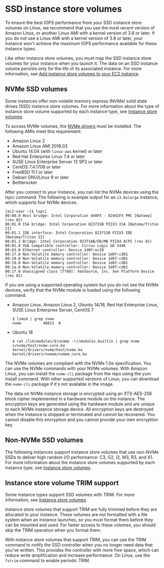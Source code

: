 # SSD instance store volumes<a name="ssd-instance-store"></a>

To ensure the best IOPS performance from your SSD instance store volumes on Linux, we recommend that you use the most recent version of Amazon Linux, or another Linux AMI with a kernel version of 3\.8 or later\. If you do not use a Linux AMI with a kernel version of 3\.8 or later, your instance won't achieve the maximum IOPS performance available for these instance types\.

Like other instance store volumes, you must map the SSD instance store volumes for your instance when you launch it\. The data on an SSD instance volume persists only for the life of its associated instance\. For more information, see [Add instance store volumes to your EC2 instance](add-instance-store-volumes.md)\.

## NVMe SSD volumes<a name="nvme-ssd-volumes"></a>

Some instances offer non\-volatile memory express \(NVMe\) solid state drives \(SSD\) instance store volumes\. For more information about the type of instance store volume supported by each instance type, see [Instance store volumes](InstanceStorage.md#instance-store-volumes)\.

To access NVMe volumes, the [NVMe drivers](nvme-ebs-volumes.md#install-nvme-driver) must be installed\. The following AMIs meet this requirement:
+ Amazon Linux 2
+ Amazon Linux AMI 2018\.03
+ Ubuntu 14\.04 \(with `linux-aws` kernel\) or later
+ Red Hat Enterprise Linux 7\.4 or later
+ SUSE Linux Enterprise Server 12 SP2 or later
+ CentOS 7\.4\.1708 or later
+ FreeBSD 11\.1 or later
+ Debian GNU/Linux 9 or later
+ Bottlerocket

After you connect to your instance, you can list the NVMe devices using the lspci command\. The following is example output for an `i3.8xlarge` instance, which supports four NVMe devices\.

```
[ec2-user ~]$ lspci
00:00.0 Host bridge: Intel Corporation 440FX - 82441FX PMC [Natoma] (rev 02)
00:01.0 ISA bridge: Intel Corporation 82371SB PIIX3 ISA [Natoma/Triton II]
00:01.1 IDE interface: Intel Corporation 82371SB PIIX3 IDE [Natoma/Triton II]
00:01.3 Bridge: Intel Corporation 82371AB/EB/MB PIIX4 ACPI (rev 01)
00:02.0 VGA compatible controller: Cirrus Logic GD 5446
00:03.0 Ethernet controller: Device 1d0f:ec20
00:17.0 Non-Volatile memory controller: Device 1d0f:cd01
00:18.0 Non-Volatile memory controller: Device 1d0f:cd01
00:19.0 Non-Volatile memory controller: Device 1d0f:cd01
00:1a.0 Non-Volatile memory controller: Device 1d0f:cd01
00:1f.0 Unassigned class [ff80]: XenSource, Inc. Xen Platform Device (rev 01)
```

If you are using a supported operating system but you do not see the NVMe devices, verify that the NVMe module is loaded using the following command\.
+ Amazon Linux, Amazon Linux 2, Ubuntu 14/16, Red Hat Enterprise Linux, SUSE Linux Enterprise Server, CentOS 7

  ```
  $ lsmod | grep nvme
  nvme          48813  0
  ```
+ Ubuntu 18

  ```
  $ cat /lib/modules/$(uname -r)/modules.builtin | grep nvme
  s/nvme/host/nvme-core.ko
  kernel/drivers/nvme/host/nvme.ko
  kernel/drivers/nvmem/nvmem_core.ko
  ```

The NVMe volumes are compliant with the NVMe 1\.0e specification\. You can use the NVMe commands with your NVMe volumes\. With Amazon Linux, you can install the `nvme-cli` package from the repo using the yum install command\. With other supported versions of Linux, you can download the `nvme-cli` package if it's not available in the image\.

The data on NVMe instance storage is encrypted using an XTS\-AES\-256 block cipher implemented in a hardware module on the instance\. The encryption keys are generated using the hardware module and are unique to each NVMe instance storage device\. All encryption keys are destroyed when the instance is stopped or terminated and cannot be recovered\. You cannot disable this encryption and you cannot provide your own encryption key\.

## Non\-NVMe SSD volumes<a name="ssd-volumes"></a>

The following instances support instance store volumes that use non\-NVMe SSDs to deliver high random I/O performance: C3, G2, I2, M3, R3, and X1\. For more information about the instance store volumes supported by each instance type, see [Instance store volumes](InstanceStorage.md#instance-store-volumes)\.

## Instance store volume TRIM support<a name="InstanceStoreTrimSupport"></a>

Some instance types support SSD volumes with TRIM\. For more information, see [Instance store volumes](InstanceStorage.md#instance-store-volumes)\.

Instance store volumes that support TRIM are fully trimmed before they are allocated to your instance\. These volumes are not formatted with a file system when an instance launches, so you must format them before they can be mounted and used\. For faster access to these volumes, you should skip the TRIM operation when you format them\. 

With instance store volumes that support TRIM, you can use the TRIM command to notify the SSD controller when you no longer need data that you've written\. This provides the controller with more free space, which can reduce write amplification and increase performance\. On Linux, use the `fstrim` command to enable periodic TRIM\.